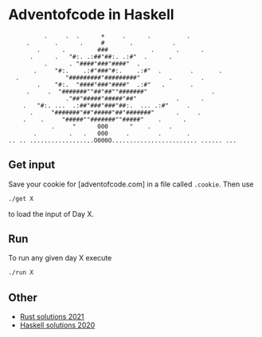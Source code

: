 # Adventofcode in Haskell

```
          .     .  .      +     .      .          .
     .       .      .     #       .           .
        .      .         ###            .      .      .
      .      .   "#:. .:##"##:. .:#"  .      .
          .      . "####"###"####"  .
       .     "#:.    .:#"###"#:.    .:#"  .        .       .
  .             "#########"#########"        .        .
        .    "#:.  "####"###"####"  .:#"   .       .
     .     .  "#######""##"##""#######"                  .
                ."##"#####"#####"##"           .      .
    .   "#:. ...  .:##"###"###"##:.  ... .:#"     .
      .     "#######"##"#####"##"#######"      .     .
    .    .     "#####""#######""#####"    .      .
            .     "      000      "    .     .
       .         .   .   000     .        .       .
.. .. ..................O000O........................ ...... ...
```

## Get input

Save your cookie for [adventofcode.com] in a file called `.cookie`. Then use

```sh
./get X
```

to load the input of Day X.

## Run

To run any given day X execute

```sh
./run X
```

## Other
- [Rust solutions 2021](https://github.com/wiebecommajonas/aoc-2021)
- [Haskell solutions 2020](https://github.com/wiebecommajonas/aoc-2020)
